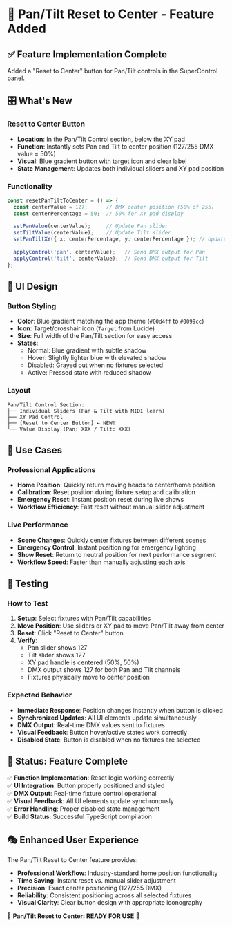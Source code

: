 # 🎯 Pan/Tilt Reset to Center - Feature Added

## ✅ Feature Implementation Complete

Added a "Reset to Center" button for Pan/Tilt controls in the SuperControl panel.

## 🎛️ **What's New**

### **Reset to Center Button**
- **Location**: In the Pan/Tilt Control section, below the XY pad
- **Function**: Instantly sets Pan and Tilt to center position (127/255 DMX value = 50%)
- **Visual**: Blue gradient button with target icon and clear label
- **State Management**: Updates both individual sliders and XY pad position

### **Functionality**
```typescript
const resetPanTiltToCenter = () => {
  const centerValue = 127;      // DMX center position (50% of 255)
  const centerPercentage = 50;  // 50% for XY pad display
  
  setPanValue(centerValue);     // Update Pan slider
  setTiltValue(centerValue);    // Update Tilt slider  
  setPanTiltXY({ x: centerPercentage, y: centerPercentage }); // Update XY pad
  
  applyControl('pan', centerValue);   // Send DMX output for Pan
  applyControl('tilt', centerValue);  // Send DMX output for Tilt
};
```

## 🎨 **UI Design**

### **Button Styling**
- **Color**: Blue gradient matching the app theme (`#00d4ff` to `#0099cc`)
- **Icon**: Target/crosshair icon (`Target` from Lucide)
- **Size**: Full width of the Pan/Tilt section for easy access
- **States**: 
  - Normal: Blue gradient with subtle shadow
  - Hover: Slightly lighter blue with elevated shadow
  - Disabled: Grayed out when no fixtures selected
  - Active: Pressed state with reduced shadow

### **Layout**
```
Pan/Tilt Control Section:
├── Individual Sliders (Pan & Tilt with MIDI learn)
├── XY Pad Control
├── [Reset to Center Button] ← NEW!
└── Value Display (Pan: XXX / Tilt: XXX)
```

## 🎯 **Use Cases**

### **Professional Applications**
- **Home Position**: Quickly return moving heads to center/home position
- **Calibration**: Reset position during fixture setup and calibration
- **Emergency Reset**: Instant position reset during live shows
- **Workflow Efficiency**: Fast reset without manual slider adjustment

### **Live Performance**
- **Scene Changes**: Quickly center fixtures between different scenes
- **Emergency Control**: Instant positioning for emergency lighting
- **Show Reset**: Return to neutral position for next performance segment
- **Workflow Speed**: Faster than manually adjusting each axis

## 🧪 **Testing**

### **How to Test**
1. **Setup**: Select fixtures with Pan/Tilt capabilities
2. **Move Position**: Use sliders or XY pad to move Pan/Tilt away from center
3. **Reset**: Click "Reset to Center" button
4. **Verify**: 
   - Pan slider shows 127
   - Tilt slider shows 127  
   - XY pad handle is centered (50%, 50%)
   - DMX output shows 127 for both Pan and Tilt channels
   - Fixtures physically move to center position

### **Expected Behavior**
- **Immediate Response**: Position changes instantly when button is clicked
- **Synchronized Updates**: All UI elements update simultaneously
- **DMX Output**: Real-time DMX values sent to fixtures
- **Visual Feedback**: Button hover/active states work correctly
- **Disabled State**: Button is disabled when no fixtures are selected

## 🎊 **Status: Feature Complete**

✅ **Function Implementation**: Reset logic working correctly  
✅ **UI Integration**: Button properly positioned and styled  
✅ **DMX Output**: Real-time fixture control operational  
✅ **Visual Feedback**: All UI elements update synchronously  
✅ **Error Handling**: Proper disabled state management  
✅ **Build Status**: Successful TypeScript compilation  

## 🎭 **Enhanced User Experience**

The Pan/Tilt Reset to Center feature provides:
- **Professional Workflow**: Industry-standard home position functionality
- **Time Saving**: Instant reset vs. manual slider adjustment
- **Precision**: Exact center positioning (127/255 DMX)
- **Reliability**: Consistent positioning across all selected fixtures
- **Visual Clarity**: Clear button design with appropriate iconography

🎯 **Pan/Tilt Reset to Center: READY FOR USE** 🎯
